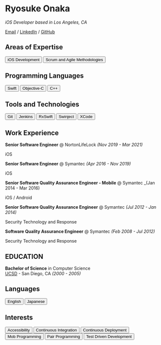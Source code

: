 <link href="style.css" rel="stylesheet">

# Ryosuke Onaka

_iOS Developer based in Los Angeles, CA_

[Email](mailto:ryosuke+job@gmail.com) / [LinkedIn](https://www.linkedin.com/in/ryosuke-onaka-395356205/) / [GitHub](https://github.com/lookingForAJob)

## Areas of Expertise

<button class="btn">iOS Development</button>
<button class="btn">Scrum and Agile Methodologies</button>

## Programming Languages

<button class="btn">Swift</button>
<button class="btn">Objective-C</button>
<button class="btn">C++</button>

## Tools and Technologies

<button class="btn">Git</button>
<button class="btn">Jenkins</button>
<button class="btn">RxSwift</button>
<button class="btn">Swinject</button>
<button class="btn">XCode</button>

## Work Experience

**Senior Software Engineer** @ NortonLifeLock _(Nov 2019 - Mar 2021)_

iOS

**Senior Software Engineer** @ Symantec _(Apr 2016 - Nov 2019)_

iOS

**Senior Software Quality Assurance Engineer - Mobile** @ Symantec _(Jan 2014 - Mar 2016)

iOS / Android 

**Senior Software Quality Assurance Engineer** @ Symantec _(Jul 2012 - Jan 2014)_

Security Technology and Response

**Software Quality Assurance Engineer** @ Symantec _(Feb 2008 - Jul 2012)_

Security Technology and Response

## EDUCATION

**Bachelor of Science** in Computer Science
<br>
[UCSD](https://ucsd.edu) - San Diego, CA _(2000 - 2005)_

## Languages

<button class="btn">English</button>
<button class="btn">Japanese</button>

## Interests

<button class="btn">Accessibility</button>
<button class="btn">Continuous Integration</button>
<button class="btn">Continuous Deployment</button>
<button class="btn">Mob Programming</button>
<button class="btn">Pair Programming</button>
<button class="btn">Test Driven Development</button>